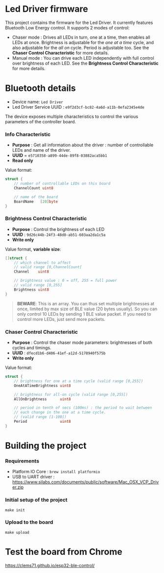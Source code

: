 # Led Driver firmware

This project contains the firmware for the Led Driver. It currently features Bluetooth Low Energy control. It supports 2 modes of control:

* Chaser mode : Drives all LEDs in turn, one at a time, then enables all LEDs at once. Brightness is adjustable for the _one at a time_ cycle, and also adjustable for the _all on_ cycle. Period is adjustable too. See the **Chaser Control Characteristic** for more details.
* Manual mode : You can drive each LED independently with full control over brightness of each LED. See the **Brightness Control Characteristic** for more details.

# Bluetooth details

* Device name: `Led Driver`
* Led Driver Service UUID : `e9f2d3cf-bc82-4a6d-a11b-0efa2345e4de`

The device exposes multiple characteristics to control the various parameters of the controller board.

### Info Characteristic

* **Purpose** : Get all information about the driver : number of controllable LEDs and name of the driver.
* **UUID** = `e5710358-a899-44de-89f8-03882aca5bb1`
* **Read only**

Value format:

```go
struct {
    // number of controllable LEDs on this board
    ChannelCount uint8

    // name of the board
    BoardName   [20]byte
}
```

### Brightness Control Characteristic

* **Purpose** : Control the brightness of each LED
* **UUID** : `9d26c44b-24f3-48d0-ab51-603aa2da1c5a`
* **Write only**

Value format, **variable size**:

```go
[]struct {
    // which channel to affect
    // valid range [0,ChannelCount[
    Channel    uint8

    // brightness value : 0 = off, 255 = full power
    // valid range [0,255]
    Brightness uint8
}
```

> **BEWARE**: This is an array. You can thus set multiple brightnesses at once, limited by max size of BLE value (20 bytes usually). So you can only control 10 LEDs by sending 1 BLE value packet. If you need to control more LEDs, just send more packets.

### Chaser Control Characteristic

* **Purpose** : Control the chaser mode parameters: brightnesses of both cycles and timings.
* **UUID** : `dfecd1b6-d406-41ef-a12d-5178940f575b`
* **Write only**

Value format:

```go
struct {
    // brightness for one at a time cycle (valid range [0,255])
    OneAtATimeBrightness uint8

    // brightness for all-on cycle (valid range [0,255])
    AllOnBrightness      uint8

    // period in tenth of secs (100ms) : the period to wait between
    // each change in the one at a time cycle.
    // (valid range [1-100])
    Period               uint8
}
```

# Building the project

### Requirements

* Platform IO Core : `brew install platformio`
* USB to UART driver :
  https://www.silabs.com/documents/public/software/Mac_OSX_VCP_Driver.zip

### Initial setup of the project

    make init

### Upload to the board

    make upload

# Test the board from Chrome

https://clems71.github.io/esp32-ble-control/
